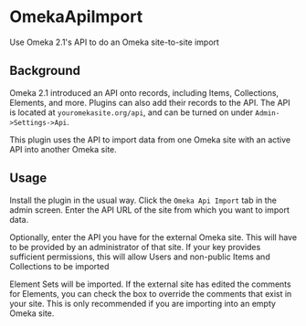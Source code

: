 OmekaApiImport
=====================

Use Omeka 2.1's API to do an Omeka site-to-site import

Background
----------

Omeka 2.1 introduced an API onto records, including Items, Collections, Elements, and more. Plugins can 
also add their records to the API. The API is located at `youromekasite.org/api`, and can be turned on under 
`Admin->Settings->Api`.

This plugin uses the API to import data from one Omeka site with an active API into another Omeka site.

Usage
-----

Install the plugin in the usual way. Click the `Omeka Api Import` tab in the admin screen. Enter the API URL of the
site from which you want to import data.

Optionally, enter the API you have for the external Omeka site. This will have to be provided by an administrator
of that site. If your key provides sufficient permissions, this will allow Users and non-public Items and
Collections to be imported

Element Sets will be imported. If the external site has edited the comments for Elements, you can check the box to
override the comments that exist in your site. This is only recommended if you are importing into an empty Omeka site.
